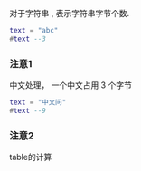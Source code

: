 对于字符串 , 表示字符串字节个数.
```lua
text = "abc"
#text --3
```

### 注意1
中文处理， 一个中文占用 3 个字节
```lua
text = "中文问"
#text --9
```

### 注意2
table的计算
